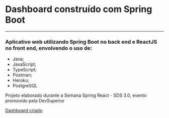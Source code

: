 # Dashboard construído com Spring Boot
---
### Aplicativo web utilizando Spring Boot no back end e ReactJS no front end, envolvendo o uso de:

 - Java;
 - JavaScript;
 - TypeScript;
 - Postman;
 - Heroku;
 - PostgreSQL
 
 Projeto elaborado durante a Semana Spring React - SDS 3.0, evento promovido pela DevSuperior
 
 [Dashboard criado](https://ronald-dsvendas.netlify.app)
